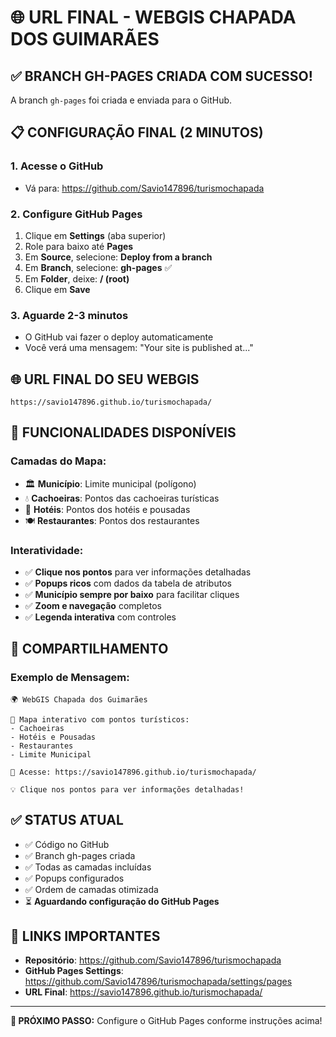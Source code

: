 # 🌐 URL FINAL - WEBGIS CHAPADA DOS GUIMARÃES

## ✅ BRANCH GH-PAGES CRIADA COM SUCESSO!

A branch `gh-pages` foi criada e enviada para o GitHub.

## 📋 CONFIGURAÇÃO FINAL (2 MINUTOS)

### 1. Acesse o GitHub
- Vá para: https://github.com/Savio147896/turismochapada

### 2. Configure GitHub Pages
1. Clique em **Settings** (aba superior)
2. Role para baixo até **Pages**
3. Em **Source**, selecione: **Deploy from a branch**
4. Em **Branch**, selecione: **gh-pages** ✅
5. Em **Folder**, deixe: **/ (root)**
6. Clique em **Save**

### 3. Aguarde 2-3 minutos
- O GitHub vai fazer o deploy automaticamente
- Você verá uma mensagem: "Your site is published at..."

## 🌐 URL FINAL DO SEU WEBGIS

```
https://savio147896.github.io/turismochapada/
```

## 🎯 FUNCIONALIDADES DISPONÍVEIS

### Camadas do Mapa:
- 🏛️ **Município**: Limite municipal (polígono)
- 💧 **Cachoeiras**: Pontos das cachoeiras turísticas
- 🏨 **Hotéis**: Pontos dos hotéis e pousadas
- 🍽️ **Restaurantes**: Pontos dos restaurantes

### Interatividade:
- ✅ **Clique nos pontos** para ver informações detalhadas
- ✅ **Popups ricos** com dados da tabela de atributos
- ✅ **Município sempre por baixo** para facilitar cliques
- ✅ **Zoom e navegação** completos
- ✅ **Legenda interativa** com controles

## 📱 COMPARTILHAMENTO

### Exemplo de Mensagem:
```
🌍 WebGIS Chapada dos Guimarães

📍 Mapa interativo com pontos turísticos:
- Cachoeiras
- Hotéis e Pousadas  
- Restaurantes
- Limite Municipal

🔗 Acesse: https://savio147896.github.io/turismochapada/

💡 Clique nos pontos para ver informações detalhadas!
```

## ✅ STATUS ATUAL
- ✅ Código no GitHub
- ✅ Branch gh-pages criada
- ✅ Todas as camadas incluídas
- ✅ Popups configurados
- ✅ Ordem de camadas otimizada
- ⏳ **Aguardando configuração do GitHub Pages**

## 🔗 LINKS IMPORTANTES
- **Repositório**: https://github.com/Savio147896/turismochapada
- **GitHub Pages Settings**: https://github.com/Savio147896/turismochapada/settings/pages
- **URL Final**: https://savio147896.github.io/turismochapada/

---

**🎯 PRÓXIMO PASSO:** Configure o GitHub Pages conforme instruções acima! 